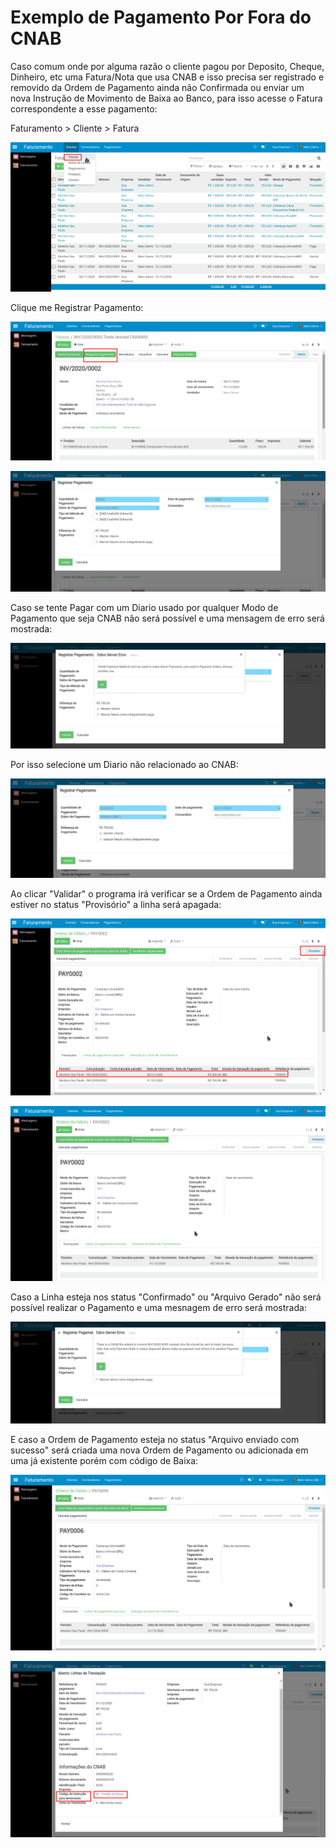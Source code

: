 # Exemplo de Pagamento Por Fora do CNAB

Caso comum onde por alguma razão o cliente pagou por Deposito, Cheque, Dinheiro, etc uma Fatura/Nota que usa CNAB e isso precisa ser registrado e removido da Ordem de Pagamento ainda não Confirmada ou enviar um nova Instrução de Movimento de Baixa ao Banco, para isso acesse o Fatura correspondente a esse pagamento:

Faturamento &gt; Cliente &gt; Fatura

![](../.gitbook/assets/image%20%28127%29.png)

Clique me Registrar Pagamento:

![](../.gitbook/assets/image%20%28168%29.png)

![](../.gitbook/assets/image%20%28107%29.png)

Caso se tente Pagar com um Diario usado por qualquer Modo de Pagamento que seja CNAB não será possível e uma mensagem de erro será mostrada: 

![](../.gitbook/assets/image%20%28194%29.png)

Por isso selecione um Diario não relacionado ao CNAB:

![](../.gitbook/assets/image%20%28158%29.png)

Ao clicar "Validar" o programa irá verificar se a Ordem de Pagamento ainda estiver no status "Provisório" a linha será apagada:

![](../.gitbook/assets/image%20%28203%29.png)

![](../.gitbook/assets/image%20%28164%29.png)

Caso a Linha esteja nos status "Confirmado" ou "Arquivo Gerado" não será possível realizar o Pagamento e uma mesnagem de erro será mostrada:

![](../.gitbook/assets/image%20%28148%29.png)

E caso a Ordem de Pagamento esteja no status "Arquivo enviado com sucesso" será criada uma nova Ordem de Pagamento ou adicionada em uma já existente porém com código de Baixa:

![](../.gitbook/assets/image%20%28140%29.png)

![](../.gitbook/assets/image%20%28112%29.png)



